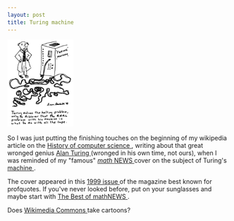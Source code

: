 ```yaml
---
layout: post
title: Turing machine 
---
```

<div class="floating_right"><a href="/weblog/images/2005/turing.gif"><img src="/weblog/images/2005/turing.gif" width="150" /></a></div><p>So I was just putting the finishing touches on the beginning of my wikipedia article on the <a href="http://en.wikipedia.org/wiki/History_of_computer_science">History of computer science </a>, writing about that great wronged genius <a href="http://en.wikipedia.org/wiki/Alan_Turing">Alan Turing </a>(wronged in his own time, not ours), when I was reminded of my "famous" <a href="http://www.mathnews.uwaterloo.ca/"><em>math </em>NEWS </a>cover on the subject of Turing's <a href="http://en.wikipedia.org/wiki/Turing_machine">machine </a>. </p><p>The cover appeared in this <a href="http://www.mathnews.uwaterloo.ca/Issues/mn7906/">1999 issue </a>of the magazine best known for profquotes. If you've never looked before, put on your sunglasses and maybe start with <a href="http://www.mathnews.uwaterloo.ca/BestOf/">The Best of mathNEWS </a>. </p><p>Does <a href="http://commons.wikimedia.org/wiki/Main_Page">Wikimedia Commons </a>take cartoons? </p>
